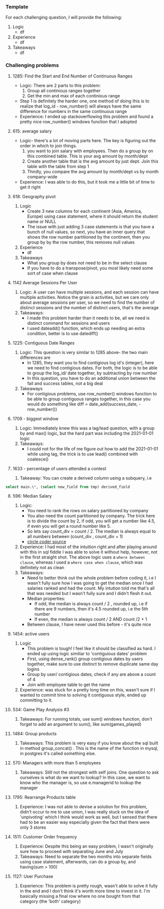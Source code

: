 
### Template
For each challenging question, I will provide the following:

1. Logic
	- df
2. Experience
	- df
3. Takeaways
	- df

### Challenging problems
1. 1285: Find the Start and End Number of Continuous Ranges
	- Logic: There are 2 parts to this problem:
		1. Group all continious ranges together
		2. Get the min and max of each continious range
	- Step 1 is definitely the harder one, one method of doing this is to realize that log_id - row_number() will always have the same difference for numbers in the same continuous range 
	- Experience: I ended up stackoverflowing this problem and found a pretty nice row_number() windows function that I adopted

2. 615: average salary
	- Logic- there's a lot of moving parts here. The key is figuring out the order in which to join things.
		1. you want to join salary with employees. Then do a group by on this combined table. This is your avg amount by month/dept
		2. Create another table that is the avg amount by just dept. Join this table with the table from step 1
		3. Thirdly, you compare the avg amount by month/dept vs by month company-wide
	- Experience: I was able to do this, but it took me a little bit of time to get it right

3. 618: Geography pivot
	1. Logic
		- Create 3 new columns for each continent (Asia, America, Europe) using case statement, where it should return the student name or NULL
		- The issue with just adding 3 case statements is that you have a bunch of null values, so next, you have an inner query that shows the row number partitioned by the continent, then you group by by the row number, this removes null values
	2. Experience
		- df
	3. Takeaways
		- What you group by does not need to be in the select clause
		- If you have to do a transpose/pivot, you most likely need some sort of case when clause 

4. 1142 Average Sessions Per User
	1. Logic: A user can have multiple sessions, and each session can have multiple activities. Notice the grain is activities, but we care only about average sessions per user, so we need to find the number of distinct sessions and the number of distinct users, that's the average
	2. Takeaways: 
		- I made this problem harder than it needs to be, all we need is distinct command for sessions and users
		- I used dateadd() function, which ends up needing an extra condition, better is to use datediff()

5. 1225: Contiguous Date Ranges
	1. Logic: This question is very similar to 1285 above- the two main differences are
		- In 1285, they want you to find contigious log id's (integer), here we need to find contigious dates. For both, the logic is to be able to group the log_id/ date together, by subtracting by row number 
		- In this question, you have to do an additional union between the fail and success tables, not a big deal 
	2. Takeaways
		- For contigious problems, use row_number() windows function to be able to group contiguous ranges together, in this case you would do something like diff = date_add(success_date, - row_number())

6. 1709 - biggest window
	1. Logic: Immediately knew this was a lag/lead question, with a group by and max() logic, but the hard part was including the 2021-01-01 logic
	2. Takeaways:
		- I could not for the life of me figure out how to add the 2021-01-01 while using lag, the trick is to use lead() combined with coalesce()

7. 1633 - percentage of users attended a contest
	1. Takeaway: You can create a derived column using a subquery, i.e 
``` sql
select main.\*, (select new_field from tmp) derived_field
```

8. 596: Median Salary
	1. Logic:
		-  You need to rank the rows on salary partitioned by company
		- You also need the count partitioned by company. The trick here is to divide the count by 2, if odd, you will get a number like 4.5, if even you will get a round number like 5.
		- So lets say count_div = count / 2. The median is always equal to all numbers between (count_div , count_div + 1)
		- [circle coder source](https://circlecoder.com/median-employee-salary/)
	2. Experience: I had most of the intuition right and after playing around with this in sql fiddle I was able to solve it without help, however, not in the first straight shot. The above logic uses a `where between clause`, whereas I used a `where case when clause`, which was definitely not as clean
	3.  Takeaways:
		- Need to better think out the whole problem before coding it, i.e I wasn't fully sure how I was going to get the median once I had salaries ranked and had the count. My intution told me that's all that was needed but I wasn't fully sure and I didn't flesh it out.
		- Median properties:
			- If odd, the median is always count / 2 , rounded up, i.e if there are 9 numbers, then it's 4.5 rounded  up, i.e the 5th number
			- If even, the median is always count / 2 AND count /2 + 1
		- Between clause, I have never used this before - it's quite nice
9. 1454: active users
	1. Logic
		- This problem is tough! I feel like it should be classified as hard. I ended up using logic similiar to 'contiguious dates' problem
		- First, using dense_rank() group contigious dates by users together, make sure to use distinct to remove duplicate same day logins 
		- Group by user/ contigious dates, check if any are above a count of 4
		- Join with employee table to get the name
	2. Experience: was stuck for a pretty long time on this, wasn't sure if I wanted to commit time to solving it contiguous style, ended up committing to it.
10. 534: Game Play Analysis #3
	1. Takeaways: For running totals, use sum() windows function, don't forget to add an argument to sum(), like sum(games_played)

11. 1484: Group products
	1. Takeaways: This problem is very easy if you know about the sql built in method group_concat() . This is the name of the function in mysql, in postgres it's called something else.

12. 570: Managers with more than 5 employees
	1. Takeaways: Still not the strongest with self joins. One question to ask ourselves is what do we want to lookup? In this case, we want to know who the manager is, so use e.managerid to lookup the manager

13. 1795: Rearrange Products table
	1. Experience: I was not able to devise a solution for this problem, didn't occur to me to use union, I was really stuck on the idea of 'unpivoting' which I think would work as well, but I sensed that there had to be an easier way especially given the fact that there were only 3 stores

14. 1511: Customer Order frequency
	1. Experience: Despite this being an easy problem, I wasn't originally sure how to proceed with separating June and July
	2. Takeaways: Need to separate the two months  into separate fields using case statement, afterwards, can do a group by, and having(sum > 100)

15. 1127: User Purchase
	1. Experience: This problem is pretty rough, wasn't able to solve it fully in the end and I don't think it's worth more time to invest in it. I'm basically missing a final row where no one bought from that category (the 'both' category)
